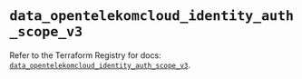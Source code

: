 # `data_opentelekomcloud_identity_auth_scope_v3`

Refer to the Terraform Registry for docs: [`data_opentelekomcloud_identity_auth_scope_v3`](https://registry.terraform.io/providers/opentelekomcloud/opentelekomcloud/1.36.25/docs/data-sources/identity_auth_scope_v3).
